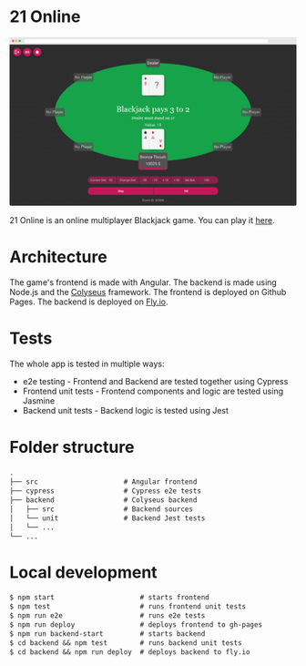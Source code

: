 # 21 Online

![Game screenshot](screenshot.png)

21 Online is an online multiplayer Blackjack game. You can play it [here](https://stopnoanime.github.io/21-online/).

# Architecture
The game's frontend is made with Angular. The backend is made using Node.js and the [Colyseus](https://github.com/colyseus/colyseus) framework.
The frontend is deployed on Github Pages. The backend is deployed on [Fly.io](https://fly.io/).

# Tests
The whole app is tested in multiple ways:
- e2e testing - Frontend and Backend are tested together using Cypress
- Frontend unit tests - Frontend components and logic are tested using Jasmine
- Backend unit tests - Backend logic is tested using Jest

# Folder structure
    .
    ├── src                     # Angular frontend
    ├── cypress                 # Cypress e2e tests
    ├── backend                 # Colyseus backend
    │   ├── src                 # Backend sources
    │   └── unit                # Backend Jest tests
    │   └── ...
    └── ...

# Local development

```
$ npm start                     # starts frontend
$ npm test                      # runs frontend unit tests
$ npm run e2e                   # runs e2e tests
$ npm run deploy                # deploys frontend to gh-pages
$ npm run backend-start         # starts backend
$ cd backend && npm test        # runs backend unit tests
$ cd backend && npm run deploy  # deploys backend to fly.io               
```